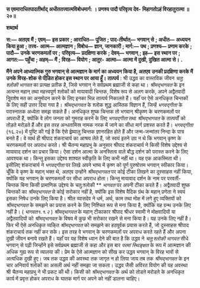 **स एवमाराधितपादतीर्थाद्** **अधीततत्त्वात्मविबोधमार्ग: ।** **प्रणश्य पादौ परिवृत्य देव-** **मिहागतोऽहं विरहातुरात्मा ॥ २०॥** 

**शब्दार्थ** 

**स:—** **अतएव मैं** **; एवम्—** **इस प्रकार** **; आराधित—** **पूजित** **; पाद-तीर्थात्—** **भगवान् से** **; अधीत—** **अध्ययन किया हुआ** **; तत्त्व-** **आत्म—** **आत्मज्ञान** **; विबोध—** **ज्ञान, जानकारी** **; मार्ग:—** **पथ** **; प्रणश्य—** **प्रणाम करके** **; पादौ—** **उनके चरणकमलों पर** **;** **परिवृत्य—** **प्रदक्षिणा करके** **; देवम्—** **भगवान्** **; इह—** **इस स्थान पर** **; आगत:—** **पहुँचा** **; अहम्—** **मैं** **; विरह—** **वियोग** **; आतुर-** **आत्मा—** **आत्मा में दुखी, दुखित आत्मा से।** **.** 

**मैंने अपने आध्यात्मिक गुरु भगवान् से आत्मज्ञान के मार्ग का अध्ययन किया है, अतएव** **उनकी प्रदक्षिणा करके मैं उनके विरह-शोक से पीडि़त होकर इस स्थान पर आया हूँ।** **तात्पर्य** : श्री उद्धव का वास्तविक जीवन *चतु: श्लोकी भागवत* का प्रत्यक्ष प्रतीक है, जिसे भगवान् ने सर्वप्रथम ब्रह्माजी से कहा था। *श्रीमद्भागवत* के इन अत्यन्त महान् तथा महत्त्वपूर्ण श्लोकों को मायावादी चिन्तक, विशेष रूप से अलग करके, अपने अद्वैतवादी निॢवशेष मत का अनुमोदन करने के लिए इनका भिन्न तात्पर्य निकालते हैं। यहाँ पर ऐसे अनधिकृत चिन्तकों के लिए सही उत्तर दिया गया है। *श्रीमद्भागवत* के श्लोक शुद्ध आस्तिक विज्ञान हैं, जिन्हें *भगवद्गीता* के परास्नातक अध्येता समझ सकते हैं। अनधिकृत शुष्क चिन्तक तो भगवान् श्रीकृष्ण के चरणकमलों पर अपराधी हैं, क्योंकि वे लोग जनता को गुमराह करने के लिए *भगवद्गीता* तथा *श्रीमद्भागवत* के तात्पर्यों को तोड़ते मरोड़ते हैं और इस तरह अन्धतामिस्र नामक नरक में जाने का सीधा मार्ग प्रशस्त करते हैं। *भगवद्गीता* (१६.२०) में पुष्टि की गई है कि ऐसे ईष्र्यालु चिन्तक ज्ञानरहित होते हैं और जन्म-जन्मांतर निन्दा के पात्र बनते हैं। वे व्यर्थ ही श्रीपाद शंकराचार्य का आश्रय लेते हैं, जो स्वयं इतने उग्र न थे कि भगवान् कृष्ण के चरणकमलों पर अपराध करते। श्री चैतन्य महाप्रभु के अनुसार श्रीपाद शंकराचार्य ने किसी विशेष उद्देश्य से मायावाद दर्शन का प्रचार किया। ऐसा दर्शन आत्मा के अनस्तित्व वाले बौद्ध दर्शन को परास्त करने के लिए आवश्यक था। किन्तु इसका उद्देश्य शाश्वत स्वीकृति के लिए कभी नहीं था। यह एक आकस्मिता थी। इसीलिए शंकराचार्य ने *भगवद्गीता* पर लिखे अपने भाष्य में कृष्ण को पूर्ण पुरुषोत्तम भगवान् स्वीकार किया। चूँकि वे कृष्ण के महान् भक्त थे, अतएव उन्होंने *श्रीमद्भागवत* पर कोई टीका लिखने का दुस्साहस नहीं किया, क्योंकि यह भगवान् के चरणकमलों पर सीधा अपराध होता। किन्तु मायावाद दर्शन के नाम पर परवर्ती-चिन्तक बिना किसी प्रामाणिक उद्देश्य के चतु:श्लोकी ** *भागवत* पर अपनी टीका करते हैं। अद्वैतवादी शुष्क चिन्तकों का *श्रीमद्भागवत* से कोई सरोकार नहीं है, क्योंकि इस विशेष वैदिक ग्रंथ के महान् प्रणेता ने स्वयं इसका निषेध उनके लिए किया है। श्रील व्यासदेव ने धर्म, अर्थ, काम तथा मोक्ष में लगे हुए व्यक्तियों को *श्रीमद्भागवत* के समझने का प्रयास करने के लिए निश्चित रूप से मना किया है, क्योंकि यह ग्रन्थ उनके लिए नहीं है। ( *भागवत१.१.२* ) *श्रीमद्भागवत* के महान् टीकाकार श्रीपाद श्रीधर स्वामी ने मोक्षवादियों या अद्वैतवादियों को *श्रीमद्भागवत* के विषय में कुछ भी सरोकार रखने से मना किया है। यह उनके लिए नहीं है। फिर भी ऐसे अनधिकृत व्यकि्त *श्रीमद्भागवत* को समझने का हठपूर्वक प्रयास करते हैं, जो दुस्साहस श्रीपाद शंकराचार्य तक नहीं कर सके। इस तरह वे भगवान् के चरणकमलों पर अपराध करते रहते हैं और अपना दुखी जीवन बनाये रखते हैं। यहाँ पर यह विशेष ध्यान देने की बात है कि उद्धव ने *चतु:श्लोकी भागवत* सीधे भगवान् से पढ़ी जिन्होंने इसे सर्वप्रथम ब्रह्माजी से कहा और इस बार *परमां स्थिङ्क्षत* के रूप में आत्मज्ञान की अधिक गुह्य रूप से व्यालया की। प्रेम के ऐसे आत्मज्ञान को सीख कर उद्धव भगवान् के विरह भावों से अत्यधिक दुखी हुए। जब तक उद्धव की अवस्था तक जागृत न हो लिया जाय तब तक *श्रीमद्भागवत* के इन चार अनिवार्य श्लोकों का असली अर्थ नहीं समझा जा सकता। उद्धव जैसी अविरत वियोग की यह अवस्था श्री चैतन्य महाप्रभु ने भी प्रकट की थी। किसी को *श्रीमद्भागवत* के अर्थ को तोडऩे मरोडऩे के अनधिकृत कार्य में प्रवृत्त होकर अपराध के घातक मार्ग पर अपने को नहीं डालना चाहिए।  